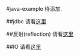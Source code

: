 #java-example
待添加.

##jdbc
请看[这里](https://github.com/l81893521/java-example/tree/master/src/main/java/online/babylove/www/jdbc)

##反射(reflection)
请看[这里](https://github.com/l81893521/java-example/tree/master/src/main/java/online/babylove/www/reflection)

##IO
请看[这里](https://github.com/l81893521/java-example/tree/master/src/main/java/online/babylove/www/io)